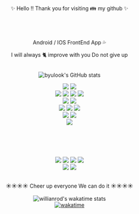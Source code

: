  
<div align="center"> 

 </br>
✨  Hello !! Thank you for visiting 👪 my github ✨ </br>
 </br>
</br>
</br>
</br>
 Android / IOS FrontEnd App 💦


  I will always 🐈 improve with you  Do not give up
</br>
</br>

![byulook's GitHub stats](https://github-readme-stats.vercel.app/api?username=soparifly&show_icons=true&theme=panda)
</br>


<img src="https://img.shields.io/badge/TypeScript-3178C6?style=flat-square&logo=TypeScript&logoColor=white"/>
<img src="https://img.shields.io/badge/JavaScript-DAA520?style=flat-square&logo=JavaScript&logoColor=black"/>
</br>
<img src="https://img.shields.io/badge/React-2599ED?style=flat-square&logo=React&logoColor=092540"/>
<img src="https://img.shields.io/badge/CreateReactApp-09D3AC?style=flat-square&logo=CreateReactApp&logoColor=white"/>
<img src="https://img.shields.io/badge/MobXStateTree-FF7102?style=flat-square&logo=MobXStateTree&logoColor=black"/>
<img src="https://img.shields.io/badge/Observable-353E58?style=flat-square&logo=Observable&logoColor=9400D3"/>
</br>
<img src="https://img.shields.io/badge/Android-191970?style=flat-square&logo=Android&logoColor=3DDC84"/>
<img src="https://img.shields.io/badge/IOS-black?style=flat-square&logo=IOS&logoColor=silver"/>
</br>

<img src="https://img.shields.io/badge/Node.js-339933?style=flat-square&logo=Node&logoColor=339933"/>
<img src="https://img.shields.io/badge/npm-silver?style=flat-square&logo=npm&logoColor=CB3837"/>
<img src="https://img.shields.io/badge/IgniteRed-white?style=flat-square&logo=Fireship&logoColor=B22222"/>
</br>
<img src="https://img.shields.io/badge/Metro-black?style=flat-square&logo=Metro&logoColor=1E90FF"/>
<img src="https://img.shields.io/badge/Babel-F9DC3E?style=flat-square&logo=Babel&logoColor=black"/>
</br>
<img src="https://img.shields.io/badge/Firebase-blue?style=flat-square&logo=Firebase&logoColor=yello"/>
</br>
</br>
</br>
</br>
</br>
</br>
<img src="https://img.shields.io/badge/ApacheTomcat-DAA520?style=flat-square&logo=ApacheTomcat&logoColor=black"/>
<img src="https://img.shields.io/badge/JAVA-007396?style=flat-square&logo=java&logoColor=white">
<img src="https://img.shields.io/badge/CSS3-1572B6?style=flat-square&logo=CSS3&logoColor=white"/>
<img src="https://img.shields.io/badge/oracle-F80000?style=flat-square&logo=oracle&logoColor=white">
</br>
<img src="https://img.shields.io/badge/Spring-white?style=flat-square&logo=Spring&logoColor=darkgreen"/>
<img src="https://img.shields.io/badge/MySQL-4169E1?style=flat-square&logo=MySQL&logoColor=white"/>
</br>
</br>

☀️☀️☀️☀️  Cheer up everyone   We can do it ☀️☀️☀️☀️  
</br>
![willianrod's wakatime stats](https://github-readme-stats.vercel.app/api/wakatime?username=b2cbe6c6-4d8e-4fda-98b7-f4b4dc4219c1)
</br>
[![wakatime](https://wakatime.com/badge/user/b2cbe6c6-4d8e-4fda-98b7-f4b4dc4219c1.svg)](https://wakatime.com/@b2cbe6c6-4d8e-4fda-98b7-f4b4dc4219c1)  
</div>
